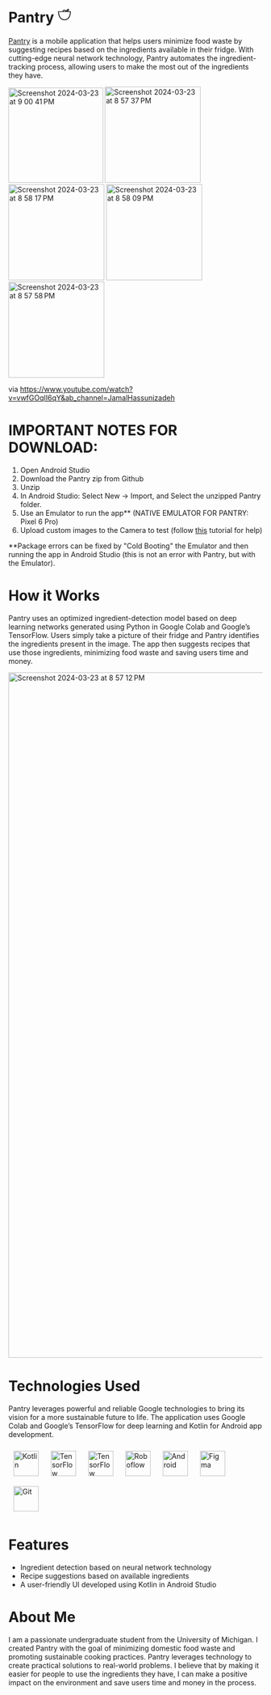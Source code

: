 # Pantry 𓎩
<a href="https://www.youtube.com/watch?v=vwfGOqII6qY&ab_channel=JamalHassunizadeh" target="_blank">Pantry</a> is a mobile application that helps users minimize food waste by suggesting recipes based on the ingredients available in their fridge. With cutting-edge neural network technology, Pantry automates the ingredient-tracking process, allowing users to make the most out of the ingredients they have.

<img width="187.5" alt="Screenshot 2024-03-23 at 9 00 41 PM" src="https://github.com/jamalvh/Pantry/assets/113135025/839eb33d-e301-4210-a6aa-bf9452ddae74">
<img width="190" alt="Screenshot 2024-03-23 at 8 57 37 PM" src="https://github.com/jamalvh/Pantry/assets/113135025/9151f406-7841-4437-8b5c-b3e166aefe9e">
<img width="190" alt="Screenshot 2024-03-23 at 8 58 17 PM" src="https://github.com/jamalvh/Pantry/assets/113135025/8b666257-6fc0-4365-a582-1223a7862428">
<img width="190" alt="Screenshot 2024-03-23 at 8 58 09 PM" src="https://github.com/jamalvh/Pantry/assets/113135025/121643cf-4aae-4118-9a76-b392cd6d62c6">
<img width="190" alt="Screenshot 2024-03-23 at 8 57 58 PM" src="https://github.com/jamalvh/Pantry/assets/113135025/944c9a27-6ba7-45e2-826f-1ef0daaa9371">

via https://www.youtube.com/watch?v=vwfGOqII6qY&ab_channel=JamalHassunizadeh

# IMPORTANT NOTES FOR DOWNLOAD:
1) Open Android Studio
2) Download the Pantry zip from Github
3) Unzip
4) In Android Studio: Select New -> Import, and Select the unzipped Pantry folder. 
5) Use an Emulator to run the app** (NATIVE EMULATOR FOR PANTRY: Pixel 6 Pro) 
6) Upload custom images to the Camera to test (follow <a href="https://developers.google.com/ar/develop/c/emulator#control_the_virtual_scene" target="_blank">this</a> tutorial for help)

**Package errors can be fixed by "Cold Booting" the Emulator and then running the app in Android Studio (this is not an error with Pantry, but with the Emulator).

# How it Works
Pantry uses an optimized ingredient-detection model based on deep learning networks generated using Python in Google Colab and Google’s TensorFlow. Users simply take a picture of their fridge and Pantry identifies the ingredients present in the image. The app then suggests recipes that use those ingredients, minimizing food waste and saving users time and money.

<img width="1356" alt="Screenshot 2024-03-23 at 8 57 12 PM" src="https://github.com/jamalvh/Pantry/assets/113135025/db28dc94-3fa6-4b39-85b7-b304f291bc1a">


# Technologies Used
Pantry leverages powerful and reliable Google technologies to bring its vision for a more sustainable future to life. The application uses Google Colab and Google’s TensorFlow for deep learning and Kotlin for Android app development.
<div>  
<a href="https://kotlinlang.org/" target="_blank"><img style="margin: 10px" src="https://profilinator.rishav.dev/skills-assets/kotlinlang-icon.svg" alt="Kotlin" height="50" /></a>  
<a href="https://www.tensorflow.org/" target="_blank"><img style="margin: 10px" src="https://profilinator.rishav.dev/skills-assets/tensorflow-icon.svg" alt="TensorFlow" height="50" /></a> 
<a href="https://colab.research.google.com/" target="_blank"><img style="margin: 10px" src="https://upload.wikimedia.org/wikipedia/commons/thumb/d/d0/Google_Colaboratory_SVG_Logo.svg/2560px-Google_Colaboratory_SVG_Logo.svg.png" alt="TensorFlow" height="50" /></a> 
<a href="https://roboflow.com/" target="_blank"><img style="margin: 10px" src="https://blog.roboflow.com/favicon.png" alt="Roboflow" height="50" /></a>
<a href="https://www.android.com/intl/en_in/" target="_blank"><img style="margin: 10px" src="https://profilinator.rishav.dev/skills-assets/android-original-wordmark.svg" alt="Android" height="50" /></a>  
<a href="https://www.figma.com/" target="_blank"><img style="margin: 10px" src="https://profilinator.rishav.dev/skills-assets/figma-icon.svg" alt="Figma" height="50" /></a>  
<a href="https://github.com/" target="_blank"><img style="margin: 10px" src="https://profilinator.rishav.dev/skills-assets/git-scm-icon.svg" alt="Git" height="50" /></a>  
</div>

# Features
- Ingredient detection based on neural network technology
- Recipe suggestions based on available ingredients
- A user-friendly UI developed using Kotlin in Android Studio

# About Me
I am a passionate undergraduate student from the University of Michigan. I created Pantry with the goal of minimizing domestic food waste and promoting sustainable cooking practices. Pantry leverages technology to create practical solutions to real-world problems. I believe that by making it easier for people to use the ingredients they have, I can make a positive impact on the environment and save users time and money in the process.
 
